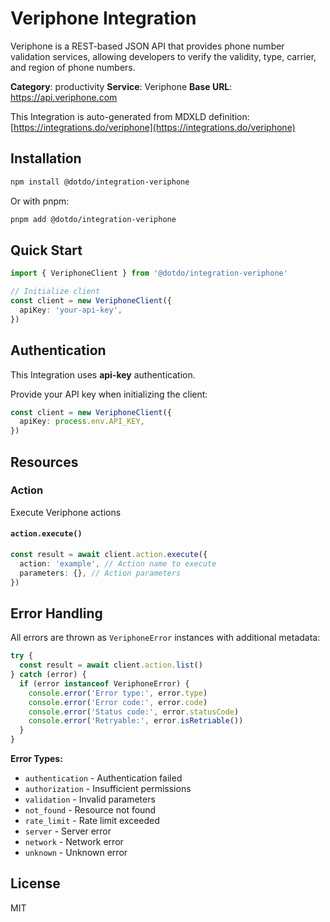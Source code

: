 # Veriphone Integration

Veriphone is a REST-based JSON API that provides phone number validation services, allowing developers to verify the validity, type, carrier, and region of phone numbers.

**Category**: productivity
**Service**: Veriphone
**Base URL**: https://api.veriphone.com

This Integration is auto-generated from MDXLD definition: [https://integrations.do/veriphone](https://integrations.do/veriphone)

## Installation

```bash
npm install @dotdo/integration-veriphone
```

Or with pnpm:

```bash
pnpm add @dotdo/integration-veriphone
```

## Quick Start

```typescript
import { VeriphoneClient } from '@dotdo/integration-veriphone'

// Initialize client
const client = new VeriphoneClient({
  apiKey: 'your-api-key',
})
```

## Authentication

This Integration uses **api-key** authentication.

Provide your API key when initializing the client:

```typescript
const client = new VeriphoneClient({
  apiKey: process.env.API_KEY,
})
```

## Resources

### Action

Execute Veriphone actions

#### `action.execute()`

```typescript
const result = await client.action.execute({
  action: 'example', // Action name to execute
  parameters: {}, // Action parameters
})
```

## Error Handling

All errors are thrown as `VeriphoneError` instances with additional metadata:

```typescript
try {
  const result = await client.action.list()
} catch (error) {
  if (error instanceof VeriphoneError) {
    console.error('Error type:', error.type)
    console.error('Error code:', error.code)
    console.error('Status code:', error.statusCode)
    console.error('Retryable:', error.isRetriable())
  }
}
```

**Error Types:**

- `authentication` - Authentication failed
- `authorization` - Insufficient permissions
- `validation` - Invalid parameters
- `not_found` - Resource not found
- `rate_limit` - Rate limit exceeded
- `server` - Server error
- `network` - Network error
- `unknown` - Unknown error

## License

MIT
